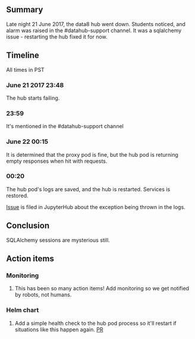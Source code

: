 ## Summary ##

Late night 21 June 2017, the data8 hub went down. Students noticed, and alarm was raised in the #datahub-support channel. It was a sqlalchemy issue - restarting the hub fixed it for now.

## Timeline ##

All times in PST

### June 21 2017 23:48 ###

The hub starts failing.

### 23:59 ###

It's mentioned in the #datahub-support channel

### June 22 00:15 ###

It is determined that the proxy pod is fine, but the hub pod is returning empty responses when hit with requests.

### 00:20 ###

The hub pod's logs are saved, and the hub is restarted. Services is restored.

[Issue](https://github.com/jupyterhub/jupyterhub/issues/1179) is filed in JupyterHub about the exception being thrown in the logs.

## Conclusion ##

SQLAlchemy sessions are mysterious still.

## Action items ##

### Monitoring ###

1. This has been so many action items! Add monitoring so we get notified by robots, not humans.

### Helm chart ###

1. Add a simple health check to the hub pod process so it'll restart if situations like this happen again. [PR](https://github.com/jupyterhub/helm-chart/pull/36)
